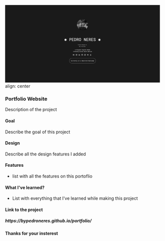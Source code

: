 <div class="image-container">
          <img class="CoverImagee" src="GITHUB PROJECT COVER.png" alt="Cover">
        </div>
<div class="Desc">
          align: center
<h3>Portfolio Website</h3>

Description of the project

<h4>Goal</h4>

Describe the goal of this project

<h4>Design</h4>

Describe all the design features I added

<h4>Features</h4>

* list with all the features on this portoflio

<h4>What I've learned?</h4>

* List with everything that I've learned while making this project

<h4>Link to the project</h4>

<h5>https://bypedroneres.github.io/portfolio/</h5>

<h4>Thanks for your insterest</h4>
</div>
